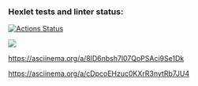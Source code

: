 ### Hexlet tests and linter status:
[![Actions Status](https://github.com/Shturman13/java-project-61/actions/workflows/hexlet-check.yml/badge.svg)](https://github.com/Shturman13/java-project-61/actions)

<a href="https://codeclimate.com/github/Shturman13/java-project-61/maintainability"><img src="https://api.codeclimate.com/v1/badges/8f616066dd90d81142fa/maintainability" /></a>


https://asciinema.org/a/8lD6nbsh7l07QoPSAci9Se1Dk

https://asciinema.org/a/cDpcoEHzuc0KXrR3nytRb7JU4